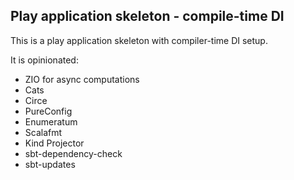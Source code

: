 

Play application skeleton - compile-time DI
---------------------------------

This is a play application skeleton with compiler-time DI setup. 

It is opinionated:

- ZIO for async computations
- Cats
- Circe
- PureConfig
- Enumeratum
- Scalafmt
- Kind Projector
- sbt-dependency-check
- sbt-updates

